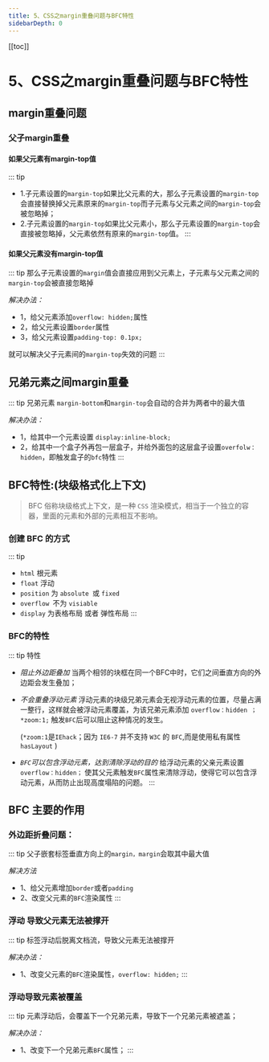 ```yaml
---
title: 5、CSS之margin重叠问题与BFC特性
sidebarDepth: 0
---
```

[[toc]]
# 5、CSS之margin重叠问题与BFC特性
## margin重叠问题
### 父子margin重叠
#### 如果父元素有margin-top值
::: tip
- 1.子元素设置的`margin-top`如果比父元素的大，那么子元素设置的`margin-top`会直接替换掉父元素原来的`margin-top`而子元素与父元素之间的`margin-top`会被忽略掉；
- 2.子元素设置的`margin-top`如果比父元素小，那么子元素设置的`margin-top`会直接被忽略掉，父元素依然有原来的`margin-top`值。
:::
#### 如果父元素没有margin-top值
::: tip
那么子元素设置的`margin`值会直接应用到父元素上，子元素与父元素之间的`margin-top`会被直接忽略掉

*解决办法：*
- 1，给父元素添加`overflow: hidden;`属性
- 2，给父元素设置`border`属性
- 3，给父元素设置`padding-top: 0.1px;`

就可以解决父子元素间的`margin-top`失效的问题
:::
## 兄弟元素之间margin重叠
::: tip 兄弟元素
`margin-bottom`和`margin-top`会自动的合并为两者中的最大值

*解决办法：*
- 1，给其中一个元素设置 `display:inline-block;`
- 2，给其中一个盒子外再包一层盒子，并给外面包的这层盒子设置`overfolw：hidden`，即触发盒子的`bfc`特性
:::
## BFC特性:(块级格式化上下文)
>BFC 俗称块级格式上下文，是一种 `CSS` 渲染模式，相当于一个独立的容器，里面的元素和外部的元素相互不影响。
### 创建 BFC 的方式
::: tip
- `html` 根元素
- `float` 浮动
- `position` 为 `absolute `或 `fixed`
- `overflow `不为 `visiable`
- `display` 为表格布局 或者 弹性布局
:::
### BFC的特性
::: tip 特性
- *阻止外边距叠加*
  当两个相邻的块框在同一个BFC中时，它们之间垂直方向的外边距会发生叠加；

- *不会重叠浮动元素*
  浮动元素的块级兄弟元素会无视浮动元素的位置，尽量占满一整行，这样就会被浮动元素覆盖，为该兄弟元素添加 `overflow：hidden ；*zoom:1;` 触发`BFC`后可以阻止这种情况的发生。

  (`*zoom:1`是`IEhack`；因为 `IE6-7` 并不支持 `W3C` 的 `BFC`,而是使用私有属性 `hasLayout` )

- *`BFC`可以包含浮动元素，达到清除浮动的目的*
  给浮动元素的父亲元素设置 `overflow：hidden；` 使其父元素触发`BFC`属性来清除浮动，使得它可以包含浮动元素，从而防止出现高度塌陷的问题。
:::
## BFC 主要的作用

### 外边距折叠问题：
::: tip 
父子嵌套标签垂直方向上的`margin，margin`会取其中最大值

*解决方法*
- 1、给父元素增加`border`或者`padding`
- 2、改变父元素的`BFC`渲染属性
:::
### 浮动 导致父元素无法被撑开
::: tip
标签浮动后脱离文档流，导致父元素无法被撑开

*解决办法：*
- 1、改变父元素的`BFC`渲染属性，`overflow: hidden;`
:::
### 浮动导致元素被覆盖
::: tip 
元素浮动后，会覆盖下一个兄弟元素，导致下一个兄弟元素被遮盖；

*解决办法：*
- 1、改变下一个兄弟元素`BFC`属性；
:::